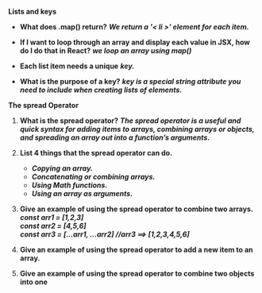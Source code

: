  **Lists and keys**
 
- **What does .map() return?**
    ***We return a '< li >' element for each item.***

- **If I want to loop through an array and display each value in JSX, how do I do that in React?**
    ***we loop an array using  map()*** 

- **Each list item needs a unique** ***key.***

- **What is the purpose of a key?**
    ***key is a special string attribute you need to include when creating lists of elements.***

**The spread Operator**

1. **What is the spread operator?**
***The spread operator is a useful and quick syntax for adding items to arrays, combining arrays or objects, and spreading an array out into a function’s arguments.***

2. **List 4 things that the spread operator can do.**
   - ***Copying an array.***
   - ***Concatenating or combining arrays.***
   - ***Using Math functions.***
   - ***Using an array as arguments.*** 

3. **Give an example of using the spread operator to combine two arrays.**<br>
***const arr1 = [1,2,3]***<br>
***const arr2 = [4,5,6]***<br>
***const arr3 = [...arr1, ...arr2] //arr3 ==> [1,2,3,4,5,6]***

4. **Give an example of using the spread operator to add a new item to an array.**
5. **Give an example of using the spread operator to combine two objects into one**

